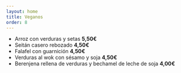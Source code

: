 ```yaml
---
layout: home
title: Veganos
order: 8
---
```


* Arroz con verduras y setas **5,50€**
* Seitán casero rebozado **4,50€**
* Falafel con guarnición **4,50€**
* Verduras al wok con sésamo y soja **4,50€**
* Berenjena rellena de verduras y bechamel de leche de soja **4,00€**